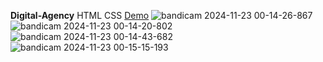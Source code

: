 **Digital-Agency**
HTML CSS
[Demo](https://parniankarimian.github.io/Second-Project/)
![bandicam 2024-11-23 00-14-26-867](https://github.com/user-attachments/assets/f3682510-5dea-4488-a1d2-0253751cca51)
![bandicam 2024-11-23 00-14-20-802](https://github.com/user-attachments/assets/c4c06b6c-de45-4577-a008-e7172129f9ff)
![bandicam 2024-11-23 00-14-43-682](https://github.com/user-attachments/assets/6622205f-b1da-4e4e-86e2-2ff85b5371c9)
![bandicam 2024-11-23 00-15-15-193](https://github.com/user-attachments/assets/0d193c1c-faac-4645-a0f5-941ee3eb1ab3)
